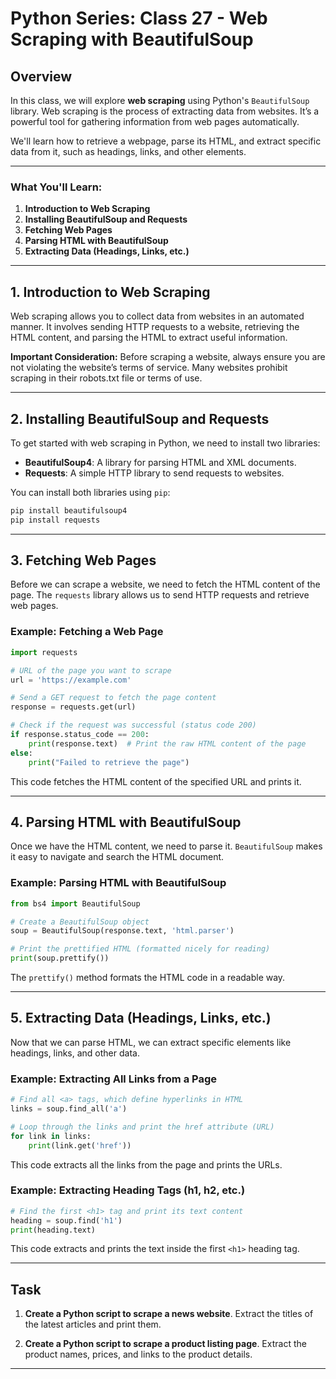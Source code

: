 # Python Series: Class 27 - Web Scraping with BeautifulSoup

## Overview

In this class, we will explore **web scraping** using Python's `BeautifulSoup` library. Web scraping is the process of extracting data from websites. It’s a powerful tool for gathering information from web pages automatically.

We'll learn how to retrieve a webpage, parse its HTML, and extract specific data from it, such as headings, links, and other elements.

---

### What You'll Learn:
1. **Introduction to Web Scraping**
2. **Installing BeautifulSoup and Requests**
3. **Fetching Web Pages**
4. **Parsing HTML with BeautifulSoup**
5. **Extracting Data (Headings, Links, etc.)**

---

## 1. Introduction to Web Scraping

Web scraping allows you to collect data from websites in an automated manner. It involves sending HTTP requests to a website, retrieving the HTML content, and parsing the HTML to extract useful information.

**Important Consideration:** 
Before scraping a website, always ensure you are not violating the website’s terms of service. Many websites prohibit scraping in their robots.txt file or terms of use.

---

## 2. Installing BeautifulSoup and Requests

To get started with web scraping in Python, we need to install two libraries:
- **BeautifulSoup4**: A library for parsing HTML and XML documents.
- **Requests**: A simple HTTP library to send requests to websites.

You can install both libraries using `pip`:

```bash
pip install beautifulsoup4
pip install requests
```

---

## 3. Fetching Web Pages

Before we can scrape a website, we need to fetch the HTML content of the page. The `requests` library allows us to send HTTP requests and retrieve web pages.

### Example: Fetching a Web Page

```python
import requests

# URL of the page you want to scrape
url = 'https://example.com'

# Send a GET request to fetch the page content
response = requests.get(url)

# Check if the request was successful (status code 200)
if response.status_code == 200:
    print(response.text)  # Print the raw HTML content of the page
else:
    print("Failed to retrieve the page")
```

This code fetches the HTML content of the specified URL and prints it.

---

## 4. Parsing HTML with BeautifulSoup

Once we have the HTML content, we need to parse it. `BeautifulSoup` makes it easy to navigate and search the HTML document.

### Example: Parsing HTML with BeautifulSoup

```python
from bs4 import BeautifulSoup

# Create a BeautifulSoup object
soup = BeautifulSoup(response.text, 'html.parser')

# Print the prettified HTML (formatted nicely for reading)
print(soup.prettify())
```

The `prettify()` method formats the HTML code in a readable way.

---

## 5. Extracting Data (Headings, Links, etc.)

Now that we can parse HTML, we can extract specific elements like headings, links, and other data.

### Example: Extracting All Links from a Page

```python
# Find all <a> tags, which define hyperlinks in HTML
links = soup.find_all('a')

# Loop through the links and print the href attribute (URL)
for link in links:
    print(link.get('href'))
```

This code extracts all the links from the page and prints the URLs.

### Example: Extracting Heading Tags (h1, h2, etc.)

```python
# Find the first <h1> tag and print its text content
heading = soup.find('h1')
print(heading.text)
```

This code extracts and prints the text inside the first `<h1>` heading tag.

---

## Task

1. **Create a Python script to scrape a news website**. Extract the titles of the latest articles and print them.
   
2. **Create a Python script to scrape a product listing page**. Extract the product names, prices, and links to the product details.

---